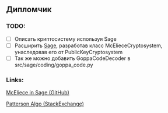 ## Дипломчик

### TODO:

- [ ] Описать криптосистему используя Sage
- [ ] Расширить [Sage](https://github.com/sagemath/sage), разработав класс McElieceCryptosystem, унаследовав его от PublicKeyCryptosystem
- [ ] Так же можно добавить GoppaCodeDecoder в src/sage/coding/goppa_code.py

### Links:

[McEliece in Sage (GitHub)](https://github.com/davidhoo1988/Code_Based_Cryptography_Python/blob/master/src/GoppaCode.sage#L112)

[Patterson Algo (StackExchange)](https://crypto.stackexchange.com/questions/100420/pattersons-decoding-algorithm-for-goppa-codes)
